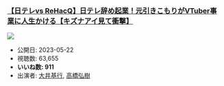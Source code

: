 ### [【日テレvs ReHacQ】日テレ辞め起業！元引きこもりがVTuber事業に人生かける【キズナアイ見て衝撃】](https://www.youtube.com/watch?v=yOZRriDxUc8)
[![](https://img.youtube.com/vi/yOZRriDxUc8/sddefault.jpg)](https://www.youtube.com/watch?v=yOZRriDxUc8)
-   公開日: 2023-05-22
-   視聴数: 63,655
-   **いいね数: 911**
-   出演者: [大井基行](/rehacq_fan/people/大井基行 "wikilink"), [高橋弘樹](/rehacq_fan/people/高橋弘樹 "wikilink")

